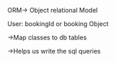ORM-> Object relational Model

User:
bookingId or booking Object

->Map classes to db tables

->Helps us write the sql queries
